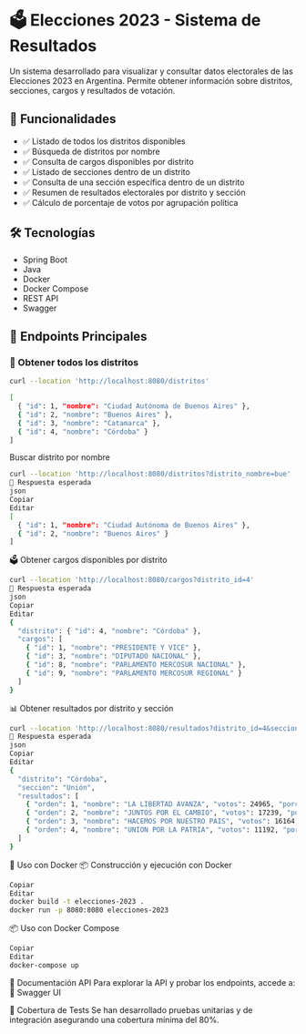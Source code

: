 # 🗳️ Elecciones 2023 - Sistema de Resultados  

Un sistema desarrollado para visualizar y consultar datos electorales de las Elecciones 2023 en Argentina. Permite obtener información sobre distritos, secciones, cargos y resultados de votación.  

## 🚀 Funcionalidades  

- ✅ Listado de todos los distritos disponibles  
- ✅ Búsqueda de distritos por nombre  
- ✅ Consulta de cargos disponibles por distrito  
- ✅ Listado de secciones dentro de un distrito  
- ✅ Consulta de una sección específica dentro de un distrito  
- ✅ Resumen de resultados electorales por distrito y sección  
- ✅ Cálculo de porcentaje de votos por agrupación política  

## 🛠️ Tecnologías  

- Spring Boot  
- Java  
- Docker  
- Docker Compose  
- REST API  
- Swagger  

## 📌 Endpoints Principales  

### 📍 Obtener todos los distritos  
```bash
curl --location 'http://localhost:8080/distritos'

[
  { "id": 1, "nombre": "Ciudad Autónoma de Buenos Aires" },
  { "id": 2, "nombre": "Buenos Aires" },
  { "id": 3, "nombre": "Catamarca" },
  { "id": 4, "nombre": "Córdoba" }
]

```

Buscar distrito por nombre
```bash
curl --location 'http://localhost:8080/distritos?distrito_nombre=bue'
📌 Respuesta esperada
json
Copiar
Editar
[
  { "id": 1, "nombre": "Ciudad Autónoma de Buenos Aires" },
  { "id": 2, "nombre": "Buenos Aires" }
]
```

🗳️ Obtener cargos disponibles por distrito
```bash
curl --location 'http://localhost:8080/cargos?distrito_id=4'
📌 Respuesta esperada
json
Copiar
Editar
{
  "distrito": { "id": 4, "nombre": "Córdoba" },
  "cargos": [
    { "id": 1, "nombre": "PRESIDENTE Y VICE" },
    { "id": 3, "nombre": "DIPUTADO NACIONAL" },
    { "id": 8, "nombre": "PARLAMENTO MERCOSUR NACIONAL" },
    { "id": 9, "nombre": "PARLAMENTO MERCOSUR REGIONAL" }
  ]
}
```

📊 Obtener resultados por distrito y sección
```bash
curl --location 'http://localhost:8080/resultados?distrito_id=4&seccion_id=26'
📌 Respuesta esperada
json
Copiar
Editar
{
  "distrito": "Córdoba",
  "seccion": "Unión",
  "resultados": [
    { "orden": 1, "nombre": "LA LIBERTAD AVANZA", "votos": 24965, "porcentaje": 0.3497 },
    { "orden": 2, "nombre": "JUNTOS POR EL CAMBIO", "votos": 17239, "porcentaje": 0.2415 },
    { "orden": 3, "nombre": "HACEMOS POR NUESTRO PAIS", "votos": 16164, "porcentaje": 0.2264 },
    { "orden": 4, "nombre": "UNION POR LA PATRIA", "votos": 11192, "porcentaje": 0.1567 }
  ]
}
```
🐳 Uso con Docker
📦 Construcción y ejecución con Docker
```bash
Copiar
Editar
docker build -t elecciones-2023 .
docker run -p 8080:8080 elecciones-2023
```
📦 Uso con Docker Compose
```bash
Copiar
Editar
docker-compose up
```
📜 Documentación API
Para explorar la API y probar los endpoints, accede a:
🔗 Swagger UI

🧪 Cobertura de Tests
Se han desarrollado pruebas unitarias y de integración asegurando una cobertura mínima del 80%.
